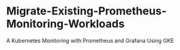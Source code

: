 # Migrate-Existing-Prometheus-Monitoring-Workloads
A Kubernetes Monitoring with Prometheus and Grafana Using GKE
